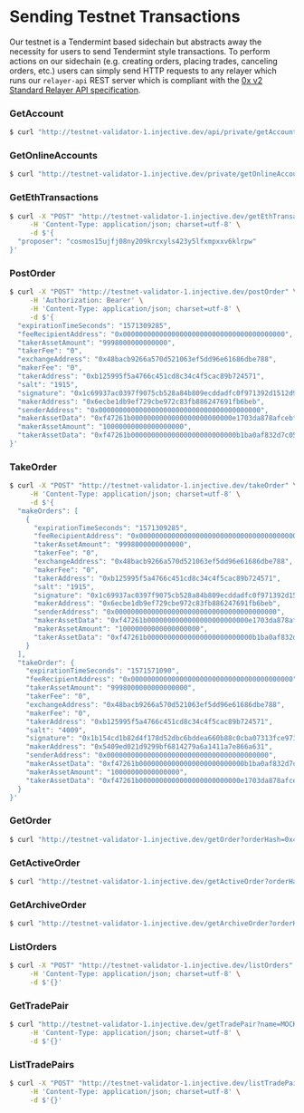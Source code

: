 # Sending Testnet Transactions

Our testnet is a Tendermint based sidechain but abstracts away the necessity for users to send Tendermint style transactions. To perform actions on our sidechain (e.g. creating orders, placing trades, canceling orders, etc.) users can simply send HTTP requests to any relayer which runs our `relayer-api` REST server which is compliant with the [0x v2 Standard Relayer API specification](https://github.com/0xProject/standard-relayer-api/blob/master/http/v2.md). 

### GetAccount
```bash
$ curl "http://testnet-validator-1.injective.dev/api/private/getAccount?address=cosmos1nsm4jltjmjwfah3xxzfcv4r2za3qtt4mhqp2h9"
```

### GetOnlineAccounts
```bash
$ curl "http://testnet-validator-1.injective.dev/private/getOnlineAccounts?threshold=60"
```
### GetEthTransactions
```bash
$ curl -X "POST" "http://testnet-validator-1.injective.dev/getEthTransactions" \
     -H 'Content-Type: application/json; charset=utf-8' \
     -d $'{
  "proposer": "cosmos15ujfj08ny209krcxyls423y5lfxmpxxv6klrpw"
}'
```

### PostOrder

```bash
$ curl -X "POST" "http://testnet-validator-1.injective.dev/postOrder" \
     -H 'Authorization: Bearer' \
     -H 'Content-Type: application/json; charset=utf-8' \
     -d $'{
  "expirationTimeSeconds": "1571309285",
  "feeRecipientAddress": "0x0000000000000000000000000000000000000000",
  "takerAssetAmount": "9998000000000000",
  "takerFee": "0",
  "exchangeAddress": "0x48bacb9266a570d521063ef5dd96e61686dbe788",
  "makerFee": "0",
  "takerAddress": "0xb125995f5a4766c451cd8c34c4f5cac89b724571",
  "salt": "1915",
  "signature": "0x1c69937ac0397f9075cb528a84b809ecddadfc0f971392d1512d9ea2147d270fb36be17105a8d97fe9833a135fc6ca498315832f604ad772ddc859af3ea6383ce403",
  "makerAddress": "0x6ecbe1db9ef729cbe972c83fb886247691fb6beb",
  "senderAddress": "0x0000000000000000000000000000000000000000",
  "makerAssetData": "0xf47261b0000000000000000000000000e1703da878afcebff5b7624a826902af475b9c03",
  "makerAssetAmount": "10000000000000000000",
  "takerAssetData": "0xf47261b00000000000000000000000000b1ba0af832d7c05fd64161e0db78e85978e8082"
}'
```
### TakeOrder
```bash
$ curl -X "POST" "http://testnet-validator-1.injective.dev/takeOrder" \
     -H 'Content-Type: application/json; charset=utf-8' \
     -d $'{
  "makeOrders": [
    {
      "expirationTimeSeconds": "1571309285",
      "feeRecipientAddress": "0x0000000000000000000000000000000000000000",
      "takerAssetAmount": "9998000000000000",
      "takerFee": "0",
      "exchangeAddress": "0x48bacb9266a570d521063ef5dd96e61686dbe788",
      "makerFee": "0",
      "takerAddress": "0xb125995f5a4766c451cd8c34c4f5cac89b724571",
      "salt": "1915",
      "signature": "0x1c69937ac0397f9075cb528a84b809ecddadfc0f971392d1512d9ea2147d270fb36be17105a8d97fe9833a135fc6ca498315832f604ad772ddc859af3ea6383ce403",
      "makerAddress": "0x6ecbe1db9ef729cbe972c83fb886247691fb6beb",
      "senderAddress": "0x0000000000000000000000000000000000000000",
      "makerAssetData": "0xf47261b0000000000000000000000000e1703da878afcebff5b7624a826902af475b9c03",
      "makerAssetAmount": "10000000000000000000",
      "takerAssetData": "0xf47261b00000000000000000000000000b1ba0af832d7c05fd64161e0db78e85978e8082"
    }
  ],
  "takeOrder": {
    "expirationTimeSeconds": "1571571090",
    "feeRecipientAddress": "0x0000000000000000000000000000000000000000",
    "takerAssetAmount": "9998000000000000000",
    "takerFee": "0",
    "exchangeAddress": "0x48bacb9266a570d521063ef5dd96e61686dbe788",
    "makerFee": "0",
    "takerAddress": "0xb125995f5a4766c451cd8c34c4f5cac89b724571",
    "salt": "4009",
    "signature": "0x1b154cd1b82d4f178d52dbc6bddea660b88c0cba07313fce971bb10ceb3442fc567e85a9c4a5558bd37c40a8498b7d837eb8962757e0a9b398e028aaba08922d7103",
    "makerAddress": "0x5409ed021d9299bf6814279a6a1411a7e866a631",
    "senderAddress": "0x0000000000000000000000000000000000000000",
    "makerAssetData": "0xf47261b00000000000000000000000000b1ba0af832d7c05fd64161e0db78e85978e8082",
    "makerAssetAmount": "10000000000000000",
    "takerAssetData": "0xf47261b0000000000000000000000000e1703da878afcebff5b7624a826902af475b9c03"
  }
}'
```

### GetOrder
```bash
$ curl "http://testnet-validator-1.injective.dev/getOrder?orderHash=0x40c215ad7c180f5c30145b64c4c987b012af66996cb9288e3a6ae621db8fedf2"
```
### GetActiveOrder
```bash
$ curl "http://testnet-validator-1.injective.dev/getActiveOrder?orderHash=0x40c215ad7c180f5c30145b64c4c987b012af66996cb9288e3a6ae621db8fedf2"
```
### GetArchiveOrder
```bash
$ curl "http://testnet-validator-1.injective.dev/getArchiveOrder?orderHash=0x40c215ad7c180f5c30145b64c4c987b012af66996cb9288e3a6ae621db8fedf2"
```
### ListOrders
```bash
$ curl -X "POST" "http://testnet-validator-1.injective.dev/listOrders" \
     -H 'Content-Type: application/json; charset=utf-8' \
     -d $'{}'
```
### GetTradePair
```bash
$ curl "http://testnet-validator-1.injective.dev/getTradePair?name=MOCK%2FWETH" \
     -H 'Content-Type: application/json; charset=utf-8' \
     -d $'{}'
```
### ListTradePairs
```bash
$ curl -X "POST" "http://testnet-validator-1.injective.dev/listTradePairs" \
     -H 'Content-Type: application/json; charset=utf-8' \
     -d $'{}'
```

